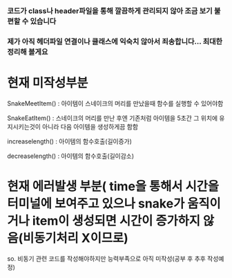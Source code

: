 ### 코드가 class나 header파일을 통해 깔끔하게 관리되지 않아 조금 보기 불편할 수 있습니다
### 제가 아직 헤더파일 연결이나 클래스에 익숙치 않아서 죄송합니다... 최대한 정리해 볼게요









# 현재 미작성부분
SnakeMeetItem() : 아이템이 스네이크의 머리를 만났을때 함수를 실행할 수 있어야함

SnakeEatItem() : 스네이크의 머리를 만난 후엔 기존처럼 아이템을 5초간 그 위치에 유지시키는것이 아니라 다음 아이템을 생성하게끔 함함 

increaselength() : 아이템의 함수호출(길이증가) 

decreaselength() : 아이템의 함수호출(길이감소)


# 현재 에러발생 부분( time을 통해서 시간을 터미널에 보여주고 있으나 snake가 움직이거나 item이 생성되면 시간이 증가하지 않음(비동기처리 X이므로)
so. 비동기 관련 코드를 작성해야하지만 능력부족으로 아직 미작성(공부 후 추후 작성예정)



